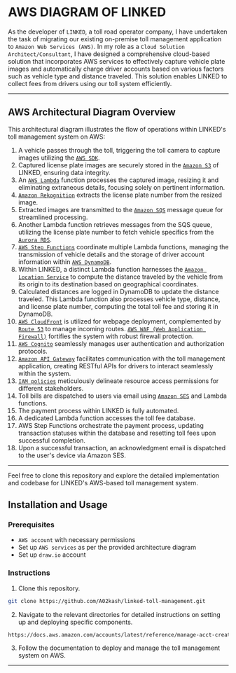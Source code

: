 # AWS DIAGRAM OF LINKED

As the developer of `LINKED`, a toll road operator company, I have undertaken the task of migrating our existing on-premise toll management application to `Amazon Web Services (AWS)`. In my role as a `Cloud Solution Architect/Consultant`, I have designed a comprehensive cloud-based solution that incorporates AWS services to effectively capture vehicle plate images and automatically charge driver accounts based on various factors such as vehicle type and distance traveled. This solution enables LINKED to collect fees from drivers using our toll system efficiently.

---

## AWS Architectural Diagram Overview

This architectural diagram illustrates the flow of operations within LINKED's toll management system on AWS:

1. A vehicle passes through the toll, triggering the toll camera to capture images utilizing the [`AWS SDK`](https://aws.amazon.com/sdk-for-javascript/).
2. Captured license plate images are securely stored in the [`Amazon S3`](https://aws.amazon.com/s3/) of LINKED, ensuring data integrity.
3. An [`AWS Lambda`](https://aws.amazon.com/lambda/) function processes the captured image, resizing it and eliminating extraneous details, focusing solely on pertinent information.
4. [`Amazon Rekognition`](https://aws.amazon.com/rekognition/) extracts the license plate number from the resized image.
5. Extracted images are transmitted to the [`Amazon SQS`](https://docs.aws.amazon.com/lambda/latest/dg/with-sqs.html) message queue for streamlined processing.
6. Another Lambda function retrieves messages from the SQS queue, utilizing the license plate number to fetch vehicle specifics from the [`Aurora RDS`](https://aws.amazon.com/rds/aurora/).
7. [`AWS Step Functions`](https://aws.amazon.com/step-functions/) coordinate multiple Lambda functions, managing the transmission of vehicle details and the storage of driver account information within [`AWS DynamoDB`](https://aws.amazon.com/dynamodb/).
8. Within LINKED, a distinct Lambda function harnesses the [`Amazon Location Service`](https://aws.amazon.com/location/) to compute the distance traveled by the vehicle from its origin to its destination based on geographical coordinates.
9. Calculated distances are logged in DynamoDB to update the distance traveled. This Lambda function also processes vehicle type, distance, and license plate number, computing the total toll fee and storing it in DynamoDB.
10. [`AWS CloudFront`](https://aws.amazon.com/cloudfront/) is utilized for webpage deployment, complemented by [`Route 53`](https://aws.amazon.com/route53/) to manage incoming routes. [`AWS WAF (Web Application Firewall)`](https://aws.amazon.com/waf/) fortifies the system with robust firewall protection.
11. [`AWS Cognito`](https://aws.amazon.com/cognito/) seamlessly manages user authentication and authorization protocols.
12. [`Amazon API Gateway`](https://aws.amazon.com/api-gateway/) facilitates communication with the toll management application, creating RESTful APIs for drivers to interact seamlessly within the system.
13. [`IAM policies`](https://docs.aws.amazon.com/IAM/latest/UserGuide/access_policies.html) meticulously delineate resource access permissions for different stakeholders.
14. Toll bills are dispatched to users via email using [`Amazon SES`](https://aws.amazon.com/ses/) and Lambda functions.
15. The payment process within LINKED is fully automated.
16. A dedicated Lambda function accesses the toll fee database.
17. AWS Step Functions orchestrate the payment process, updating transaction statuses within the database and resetting toll fees upon successful completion.
18. Upon a successful transaction, an acknowledgment email is dispatched to the user's device via Amazon SES.

---

Feel free to clone this repository and explore the detailed implementation and codebase for LINKED's AWS-based toll management system.

## Installation and Usage

### Prerequisites
- `AWS account` with necessary permissions
- Set up `AWS services` as per the provided architecture diagram
- Set up `draw.io` account

### Instructions
1. Clone this repository.
```bash
git clone https://github.com/A02kash/linked-toll-management.git
```
2. Navigate to the relevant directories for detailed instructions on setting up and deploying specific components.
```bash
https://docs.aws.amazon.com/accounts/latest/reference/manage-acct-creating.html
```
3. Follow the documentation to deploy and manage the toll management system on AWS.

---

